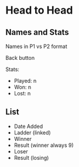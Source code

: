 # Head to Head

## Names and Stats

Names in P1 vs P2 format

Back button

Stats:

* Played: n
* Won: n
* Lost: n

## List

* Date Added
* Ladder (linked)
* Winner
* Result (winner always 9)
* Loser
* Result (losing)
